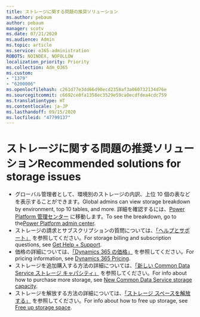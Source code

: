 ```yaml
---
title: ストレージに関する問題の推奨ソリューション
ms.author: pebaum
author: pebaum
manager: scotv
ms.date: 07/21/2020
ms.audience: Admin
ms.topic: article
ms.service: o365-administration
ROBOTS: NOINDEX, NOFOLLOW
localization_priority: Priority
ms.collection: Adm_O365
ms.custom:
- "1379"
- "6200006"
ms.openlocfilehash: c261d77e3dd66d90ecd2358af3a060732134d76e
ms.sourcegitcommit: c6692ce0fa1358ec3529e59ca0ecdfdea4cdc759
ms.translationtype: HT
ms.contentlocale: ja-JP
ms.lasthandoff: 09/15/2020
ms.locfileid: "47799137"
---
```

# <a name="recommended-solutions-for-storage-issues"></a><span data-ttu-id="a3474-102">ストレージに関する問題の推奨ソリューション</span><span class="sxs-lookup"><span data-stu-id="a3474-102">Recommended solutions for storage issues</span></span>

- <span data-ttu-id="a3474-103">グローバル管理者として、環境別のストレージの内訳、上位 10 個の表などを表示することができます。</span><span class="sxs-lookup"><span data-stu-id="a3474-103">Global admins can view storage breakdown by environment, top 10 tables, and more.</span></span> <span data-ttu-id="a3474-104">詳細を確認するには、[Power Platform 管理センター](https://admin.powerplatform.microsoft.com/analytics/d365ce) に移動します。</span><span class="sxs-lookup"><span data-stu-id="a3474-104">To see the breakdown, go to the[Power Platform admin center](https://admin.powerplatform.microsoft.com/analytics/d365ce).</span></span> 
- <span data-ttu-id="a3474-105">ストレージの請求とサブスクリプションの質問については、[「ヘルプとサポート」](https://docs.microsoft.com/dynamics365/customer-engagement/admin/contact-information-microsoft-dynamics-365-online-billing-support) を参照してください。</span><span class="sxs-lookup"><span data-stu-id="a3474-105">For storage billing and subscription questions, see [Get Help + Support](https://docs.microsoft.com/dynamics365/customer-engagement/admin/contact-information-microsoft-dynamics-365-online-billing-support).</span></span>
- <span data-ttu-id="a3474-106">価格の詳細については、[「Dynamics 365 の価格」](https://dynamics.microsoft.com/pricing/) を参照してください。</span><span class="sxs-lookup"><span data-stu-id="a3474-106">For pricing information, see [Dynamics 365 Pricing](https://dynamics.microsoft.com/pricing/).</span></span>
- <span data-ttu-id="a3474-107">ストレージを追加購入する方法の詳細については、[「新しい Common Data Service ストレージ キャパシティ」](https://go.microsoft.com/fwlink/p/?linkid=2010782) を参照してください。</span><span class="sxs-lookup"><span data-stu-id="a3474-107">For info about how to purchase more storage, see [New Common Data Service storage capacity](https://go.microsoft.com/fwlink/p/?linkid=2010782).</span></span>
- <span data-ttu-id="a3474-108">ストレージを解放する方法の詳細については、[「ストレージ スペースを解放する」](https://go.microsoft.com/fwlink/p/?linkid=2011105) を参照してください。</span><span class="sxs-lookup"><span data-stu-id="a3474-108">For info about how to free up storage, see [Free up storage space](https://go.microsoft.com/fwlink/p/?linkid=2011105).</span></span>